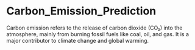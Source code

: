# Carbon_Emission_Prediction
Carbon emission refers to the release of carbon dioxide (CO₂) into the atmosphere, mainly from burning fossil fuels like coal, oil, and gas. It is a major contributor to climate change and global warming.
